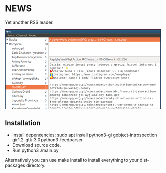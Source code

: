 # NEWS

Yet another RSS reader.

![news](docs/screenshot.png?raw=true "News 0.1")

## Installation

* Install dependencies: sudo apt install python3-gi gobject-introspection gir1.2-gtk-3.0 python3-feedparser
* Download source code.
* Run python3 ./main.py

Alternatively you can use make install to install everything to your dist-packages directory.
